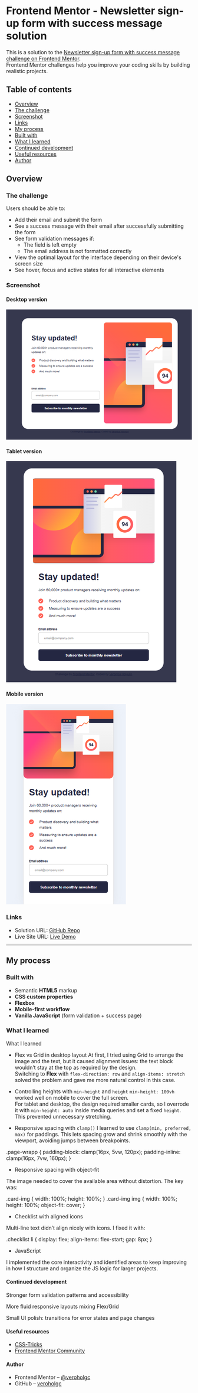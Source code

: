 # Frontend Mentor - Newsletter sign-up form with success message solution

This is a solution to the [Newsletter sign-up form with success message challenge on Frontend Mentor](https://www.frontendmentor.io/challenges/newsletter-signup-form-with-success-message-3FC1AZbNrv).  
Frontend Mentor challenges help you improve your coding skills by building realistic projects.  

## Table of contents

  - [Overview](#overview)
  - [The challenge](#the-challenge)
  - [Screenshot](#screenshot)
  - [Links](#links)
  - [My process](#my-process)
  - [Built with](#built-with)
  - [What I learned](#what-i-learned)
  - [Continued development](#continued-development)
  - [Useful resources](#useful-resources)
  - [Author](#author)


## Overview

### The challenge

Users should be able to:

- Add their email and submit the form
- See a success message with their email after successfully submitting the form
- See form validation messages if:
  - The field is left empty
  - The email address is not formatted correctly
- View the optimal layout for the interface depending on their device's screen size
- See hover, focus and active states for all interactive elements

### Screenshot

#### Desktop version
![](./assets/images/Desktop-version.png)

#### Tablet version
![](./assets/images/Tablet-version.png)

#### Mobile version
![](./assets/images/Movile-version.png)



### Links

- Solution URL: [GitHub Repo](https://github.com/veroholgc/Newsletter-sign-up-form-with-success-message)  
- Live Site URL: [Live Demo](https://veroholgc.github.io/Newsletter-sign-up-form-with-success-message/)

---

## My process

### Built with

- Semantic **HTML5** markup  
- **CSS custom properties**  
- **Flexbox**   
- **Mobile-first workflow**  
- **Vanilla JavaScript** (form validation + success page)  

### What I learned

What I learned

- Flex vs Grid in desktop layout
At first, I tried using Grid to arrange the image and the text, but it caused alignment issues: the text block wouldn’t stay at the top as required by the design.  
Switching to **Flex** with `flex-direction: row` and `align-items: stretch` solved the problem and gave me more natural control in this case.

- Controlling heights with `min-height` and `height`
`min-height: 100vh` worked well on mobile to cover the full screen.  
For tablet and desktop, the design required smaller cards, so I overrode it with `min-height: auto` inside media queries and set a fixed `height`. This prevented unnecessary stretching.

- Responsive spacing with `clamp()`
I learned to use `clamp(min, preferred, max)` for paddings. This lets spacing grow and shrink smoothly with the viewport, avoiding jumps between breakpoints.

.page-wrapp {
  padding-block: clamp(16px, 5vw, 120px);
  padding-inline: clamp(16px, 7vw, 160px);
}

- Responsive spacing with object-fit

The image needed to cover the available area without distortion. The key was:

.card-img      { width: 100%; height: 100%; }
.card-img img  { width: 100%; height: 100%; object-fit: cover; }

- Checklist with aligned icons

Multi-line text didn’t align nicely with icons. I fixed it with:

.checklist li {
  display: flex;
  align-items: flex-start;
  gap: 8px;
}

- JavaScript

I implemented the core interactivity and identified areas to keep improving in how I structure and organize the JS logic for larger projects.


#### Continued development

Stronger form validation patterns and accessibility 

More fluid responsive layouts mixing Flex/Grid

Small UI polish: transitions for error states and page changes

#### Useful resources

- [CSS-Tricks](https://css-tricks.com/)
- [Frontend Mentor Community](https://www.frontendmentor.io/community)

#### Author

- Frontend Mentor – [@veroholgc](https://www.frontendmentor.io/profile/veroholgc)  
- GitHub – [veroholgc](https://github.com/veroholgc)

